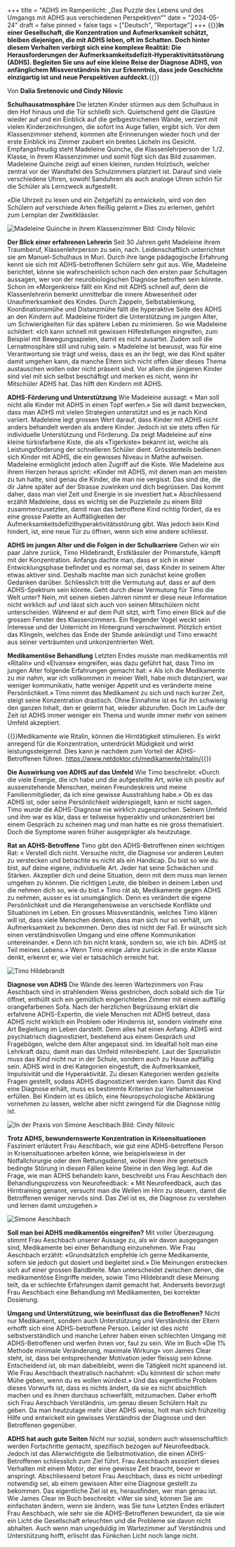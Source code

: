 +++
title = "ADHS im Rampenlicht: „Das Puzzle des Lebens und des Umgangs mit ADHS aus verschiedenen Perspektiven“"
date = "2024-05-24"
draft = false
pinned = false
tags = ["Deutsch", "Reportage"]
+++
{{<lead>}}**In einer Gesellschaft, die Konzentration und Aufmerksamkeit schätzt, bleiben diejenigen, die mit ADHS leben, oft im Schatten. Doch hinter diesem Verhalten verbirgt sich eine komplexe Realität: Die Herausforderungen der Aufmerksamkeitsdefizit-Hyperaktivitätsstörung (ADHS). Begleiten Sie uns auf eine kleine Reise der Diagnose ADHS, von anfänglichem Missverständnis hin zur Erkenntnis, dass jede Geschichte einzigartig ist und neue Perspektiven aufdeckt.**{{</lead>}}

Von **Dalia Sretenovic und Cindy Nilovic**

**Schulhausatmosphäre** 
Die letzten Kinder stürmen aus dem Schulhaus in den Hof hinaus und die Tür schließt sich. Quietschend geht die Glastüre wieder auf und ein Einblick auf die gelbgestrichenen Wände, verziert mit vielen Kinderzeichnungen, die sofort ins Auge fallen, ergibt sich. Vor dem Klassenzimmer stehend, kommen alte Erinnerungen wieder hoch und der erste Einblick ins Zimmer zaubert ein breites Lächeln ins Gesicht. Empfangsfreudig steht Madeleine Quinche, die Klassenlehrperson der 1./2. Klasse, in ihrem Klassenzimmer und somit fügt sich das Bild zusammen. Madeleine Quinche zeigt auf einen kleinen, runden Holztisch, welcher zentral vor der Wandtafel des Schulzimmers platziert ist. Darauf sind viele verschiedene Uhren, sowohl Sanduhren als auch analoge Uhren schön für die Schüler als Lernzweck aufgestellt.

«Die Uhrzeit zu lesen und ein Zeitgefühl zu entwickeln, wird von den Schülern auf verschiede Arten fleißig gelernt.»
Dies zu erlernen, gehört zum Lernplan der Zweitklässler.

![Madeleine Quinche in ihrem Klassenzimmer Bild: Cindy Nilovic](madeleine-quinche-1-.jpg)

**Der Blick einer erfahrenen Lehrerin**
Seit 30 Jahren geht Madeleine ihrem Traumberuf, Klassenlehrperson zu sein, nach. Leidenschaftlich unterrichtet sie am Manuel-Schulhaus in Muri. Durch ihre lange pädagogische Erfahrung kennt sie sich mit ADHS-betroffenen Schülern sehr gut aus. Wie, Madeleine berichtet, könne sie wahrscheinlich schon nach den ersten paar Schultagen aussagen, wer von der neurobiologischen Diagnose betroffen sein könnte. Schon im «Morgenkreis» fällt ein Kind mit ADHS schnell auf, denn die Klassenlehrerin bemerkt unmittelbar die innere Abwesenheit oder Unaufmerksamkeit des Kindes. Durch Zappeln, Selbstablenkung, Koordinationsmühe und Distanzmühe fällt die hyperaktive Seite des ADHS an den Kindern auf. Madeleine fördert die Unterstützung im jungen Alter, um Schwierigkeiten für das spätere Leben zu minimieren. So wie Madeleine schildert: «Ich kann schnell mit gewissen Hilfestellungen eingreifen, zum Beispiel mit Bewegungsspielen, damit es nicht ausartet. Zudem soll die Lernatmosphäre still und ruhig sein. » Madeleine ist bewusst, was für eine Verantwortung sie trägt und weiss, dass es an ihr liegt, wie das Kind später damit umgehen kann, da manche Eltern sich nicht offen über dieses Thema austauschen wollen oder nicht präsent sind. Vor allem die jüngeren Kinder sind viel mit sich selbst beschäftigt und merken es nicht, wenn ihr Mitschüler ADHS hat. Das hilft den Kindern mit ADHS. 

**ADHS-Förderung und Unterstützung** 
Wie Madeleine aussagt: « Man soll nicht alle Kinder mit ADHS in einen Topf werfen.» Sie will damit bezwecken, dass man ADHS mit vielen Strategien unterstützt und es je nach Kind variiert. Madeleine legt grossen Wert darauf, dass Kinder mit ADHS nicht anders behandelt werden als andere Kinder. Jedoch ist sie stets offen für individuelle Unterstützung und Förderung. Da zeigt Madeleine auf eine kleine türkisfarbene Kiste, die als «Tigerkiste» bekannt ist, welche als Leistungsförderung der schnelleren Schüler dient. Grösstenteils bedienen sich Kinder mit ADHS, die ein gewisses Niveau in Mathe aufweisen. Madeleine ermöglicht jedoch allen Zugriff auf die Kiste. Wie Madeleine aus ihrem Herzen heraus spricht: «Kinder mit ADHS, mit denen man am meisten zu tun hatte, sind genau die Kinder, die man nie vergisst. Das sind die, die dir Jahre später auf der Strasse zuwinken und dich begrüssen. Das kommt daher, dass man viel Zeit und Energie in sie investiert hat.» Abschliessend erzählt Madeleine, dass es wichtig sei die Puzzleteile zu einem Bild zusammenzusetzten, damit man das betroffene Kind richtig fördert, da es eine grosse Palette an Auffälligkeiten der Aufmerksamkeitsdefizithyperaktivitätsstörung gibt. Was jedoch kein Kind hindert, ist, eine neue Tür zu öffnen, wenn sich eine andere schliesst.

**ADHS im jungen Alter und die Folgen in der Schulkarriere** 
Gehen wir ein paar Jahre zurück, Timo Hildebrandt, Erstklässler der Primarstufe, kämpft mit der Konzentration. Anfangs dachte man, dass er sich in einer Entwicklungsphase befindet und es normal sei, dass Kinder in seinem Alter etwas aktiver sind. Deshalb machte man sich zunächst keine großen Gedanken darüber. Schliesslich tritt die Vermutung auf, dass er auf dem ADHS-Spektrum sein könnte. Geht durch diese Vermutung für Timo die Welt unter? Nein, mit seinen sieben Jahren nimmt er diese neue Information nicht wirklich auf und lässt sich auch von seinen Mitschülern nicht unterscheiden. Während er auf dem Pult sitzt, wirft Timo einen Blick auf die grossen Fenster des Klassenzimmers. Ein fliegender Vogel weckt sein Interesse und der Unterricht im Hintergrund verschwimmt. Plötzlich ertönt das Klingeln, welches das Ende der Stunde ankündigt und Timo erwacht aus seiner verträumten und unkonzentrierten Welt.

**Medikamentöse Behandlung** 
Letzten Endes musste man medikamentös mit «Ritalin» und «Elvanse» eingreifen, was dazu geführt hat, dass Timo im jungen Alter folgende Erfahrungen gemacht hat: « Als ich die Medikamente zu mir nahm, war ich vollkommen in meiner Welt, habe mich distanziert, war weniger kommunikativ, hatte weniger Appetit und es veränderte meine Persönlichkeit.» 
Timo nimmt das Medikament zu sich und nach kurzer Zeit, steigt seine Konzentration drastisch. Ohne Einnahme ist es für ihn schwierig den ganzen Inhalt, den er gelernt hat, wieder abzurufen. Doch im Laufe der Zeit ist ADHS immer weniger ein Thema und wurde immer mehr von seinem Umfeld akzeptiert.

{{<box>}}Medikamente wie Ritalin, können die Hirntätigkeit stimulieren. Es wirkt anregend für die Konzentration, unterdrückt Müdigkeit und wirkt leistungssteigernd. Dies kann je nachdem zum Vorteil der ADHS-Betroffenen führen.
https://www.netdoktor.ch/medikamente/ritalin/{{</box>}}

**Die Auswirkung von ADHS auf das Umfeld** 
Wie Timo beschreibt: «Durch die viele Energie, die ich habe und die aufgestellte Art, wirke ich positiv auf aussenstehende Menschen, meinen Freundeskreis und meine Familienmitglieder, da ich eine gewisse Ausstrahlung habe.» Ob es das ADHS ist, oder seine Persönlichkeit widerspiegelt, kann er nicht sagen. Timo wurde die ADHS-Diagnose nie wirklich zugesprochen. Seinem Umfeld und ihm war es klar, dass er teilweise hyperaktiv und unkonzentriert bei einem Gespräch zu scheinen mag und man hatte es nie gross thematisiert. Doch die Symptome waren früher ausgeprägter als heutzutage. 

**Rat an ADHS-Betroffene** 
Timo gibt den ADHS-Betroffenen einen wichtigen Rat: « Verstell dich nicht. Versuche nicht, die Diagnose vor anderen Leuten zu verstecken und betrachte es nicht als ein Handicap. Du bist so wie du bist, auf deine eigene, individuelle Art. Jeder hat seine Schwächen und Stärken. Akzeptier dich und deine Situation, denn mit dem muss man lernen umgehen zu können. Die richtigen Leute, die bleiben in deinem Leben und die nehmen dich so, wie du bist.» Timo rät ab, Medikamente gegen ADHS zu nehmen, ausser es ist unumgänglich. Denn es verändert die eigene Persönlichkeit und die Herangehensweise an verschiede Konflikte und Situationen im Leben. Ein grosses Missverständnis, welches Timo klären will ist, dass viele Menschen denken, dass man sich nur so verhält, um Aufmerksamkeit zu bekommen. Denn dies ist nicht der Fall. Er wünscht sich einen verständnisvollen Umgang und eine offene Kommunikation untereinander. « Denn ich bin nicht krank, sondern so, wie ich bin. ADHS ist Teil meines Lebens.» Wenn Timo einige Jahre zurück in die erste Klasse denkt, erkennt er, wie viel er tatsächlich erreicht hat.

![Timo Hildebrandt ](hildi.jpg)

**Diagnose von ADHS**
Die Wände des leeren Wartezimmers von Frau Aeschbach sind in strahlendem Weiss gestrichen, doch sobald sich die Tür öffnet, enthüllt sich ein gemütlich eingerichtetes Zimmer mit einem auffällig orangefarbenen Sofa. Nach der herzlichen Begrüssung erklärt die erfahrene ADHS-Expertin, die viele Menschen mit ADHS betreut, dass ADHS nicht wirklich ein Problem oder Hindernis ist, sondern vielmehr eine Art Begleitung im Leben darstellt. Denn alles hat einen Anfang. ADHS wird psychiatrisch diagnostiziert, bestehend aus einem Gespräch und Fragebögen, welche dem Alter angepasst sind. Im Idealfall holt man eine Lehrkraft dazu, damit man das Umfeld miteinbezieht. Laut der Spezialistin muss das Kind nicht nur in der Schule, sondern auch zu Hause auffällig sein. ADHS wird in drei Kategorien eingestuft, die Aufmerksamkeit, Impulsivität und die Hyperaktivität. Zu diesen Kategorien werden gezielte Fragen gestellt, sodass ADHS diagnostiziert werden kann. Damit das Kind eine Diagnose erhält, muss es bestimmte Kriterien zur Verhaltensweise erfüllen. Bei Kindern ist es üblich, eine Neuropsychologische Abklärung vornehmen zu lassen, welche aber nicht zwingend für die Diagnose nötig ist.

![In der Praxis von Simone Aeschbach Bild: Cindy Nilovic](praxis-simone-1-.jpg)

**Trotz ADHS, bewundernswerte Konzentration in Krisensituationen** 
Fasziniert erläutert Frau Aeschbach, wie gut eine ADHS-betroffene Person in Krisensituationen arbeiten könne, wie beispielswiese in der Notfallchirurgie oder dem Rettungsdienst, wobei ihnen ihre genetisch bedingte Störung in diesen Fällen keine Steine in den Weg legt. Auf die Frage, wie man ADHS behandeln kann, beschreibt uns Frau Aeschbach den Behandlungsprozess von Neurofeedback: « Mit Neurofeedback, auch das Hirntraining genannt, versucht man die Wellen im Hirn zu steuern, damit die Betroffenen weniger nervös sind. Das Ziel ist es, die Diagnose zu verstehen und lernen damit umzugehen.» 

![Simone Aeschbach](simome-1-.jpg)

**Soll man bei ADHS medikamentös eingreifen?**
Mit voller Überzeugung stimmt Frau Aeschbach unserer Aussage zu, als wir davon ausgegangen sind, Medikamente bei einer Behandlung einzunehmen. Wie Frau Aeschbach erzählt: «Grundsätzlich empfehle ich gerne Medikamente, sofern sie jedoch gut dosiert und begleitet sind.» Die Meinungen erstrecken sich auf einer grossen Bandbreite. Man unterscheidet zwischen denen, die medikamentöse Eingriffe meiden, sowie Timo Hildebrandt diese Meinung teilt, da er schlechte Erfahrungen damit gemacht hat. Anderseits bevorzugt Frau Aeschbach eine Behandlung mit Medikamenten, bei korrekter Dosierung. 

**Umgang und Unterstützung, wie beeinflusst das die Betroffenen?**
Nicht nur Medikament, sondern auch Unterstützung und Verständnis der Eltern erhofft sich eine ADHS-betroffene Person. Leider ist dies nicht selbstverständlich und manche Lehrer haben einen schlechten Umgang mit ADHS-Betroffenen und werfen ihnen vor, faul zu sein. Wie im Buch «Die 1% Methode minimale Veränderung, maximale Wirkung» von James Clear steht, ist, dass bei entsprechender Motivation jeder fleissig sein könne. Entscheidend ist, ob man dabeibleibt, wenn die Tätigkeit nicht spannend ist.
Wie Frau Aeschbach theatralisch nachahmt: «Du könntest dir schon mehr Mühe geben, wenn du es wollen würdest.» Und das eigentliche Problem dieses Vorwurfs ist, dass es nichts ändert, da sie es nicht absichtlich machen und es ihnen durchaus schwerfällt, mitzumachen. Daher erhofft sich Frau Aeschbach Verständnis, um genau diesen Schülern Halt zu geben. Da man heutzutage mehr über ADHS weiss, holt man sich frühzeitig Hilfe und entwickelt ein gewisses Verständnis der Diagnose und den Betroffenen gegenüber. 

**ADHS hat auch gute Seiten**
Nicht nur sozial, sondern auch wissenschaftlich werden Fortschritte gemacht, spezifisch bezogen auf Neurofeedback. Jedoch ist das Allerwichtigste die Selbstmotivation, die einen ADHS-Betroffenen schliesslich zum Ziel führt. Frau Aeschbach assoziiert dieses Verhalten mit einem Motor, der eine gewisse Zeit braucht, bevor er anspringt. Abschliessend betont Frau Aeschbach, dass es nicht unbedingt notwendig sei, ab einem gewissen Alter eine Diagnose gestellt zu bekommen. Das eigentliche Ziel ist es, herausfinden, wer man genau ist. Wie James Clear im Buch beschreibt: «Wer sie sind, können Sie am einfachsten ändern, wenn sie ändern, was Sie tun» Letzten Endes erläutert Frau Aeschbach, wie sehr sie die ADHS-Betroffenen bewundert, da sie wie ein Licht die Gesellschaft erleuchten und die Probleme sie davon nicht abhalten. Auch wenn man ungeduldig im Wartezimmer auf Verständnis und Unterstützung hofft, erlischt das Fünkchen Licht noch lange nicht.